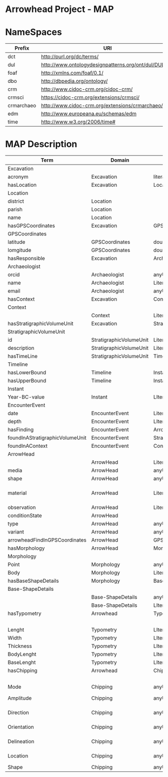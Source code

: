 # Arrowhead Project - MAP

# NameSpaces
| Prefix     | URI                                                   |
| ---------- | ----------------------------------------------------- |
| dct        | http://purl.org/dc/terms/                             |
| dul        | http://www.ontologydesignpatterns.org/ont/dul/DUL.owl |
| foaf       | http://xmlns.com/foaf/0.1/                            |
| dbo        | http://dbpedia.org/ontology/                          |
| crm        | http://www.cidoc-crm.org/cidoc-crm/                   |
| crmsci     | https://cidoc-crm.org/extensions/crmsci/              |
| crmarchaeo | http://www.cidoc-crm.org/extensions/crmarchaeo/       |
| edm        | http://www.europeana.eu/schemas/edm                   |
| time       | http://www.w3.org/2006/time#                          |

# MAP Description
| Term                            | Domain                  | Range                   | Vocabulary Term                    | Cardinality | SES             | VES                    |
| ------------------------------- | ----------------------- | ----------------------- | ---------------------------------- | ----------- | --------------- | ---------------------- |
| Excavation                      |                         |                         | crmarchaeo:A9                      |             |                 |                        |
| acronym                         | Excavation              | literal                 | dcterms:identifier                 | 1-1         |                 |                        |
| hasLocation                     | Excavation              | Location                | dul:hasLocation                    | 0-1         |                 |                        |
| Location                        |                         |                         | dbo:Place                          |             |                 |                        |
| district                        | Location                |                         |                                    | 0-1         |                 |                        |
| parish                          | Location                |                         |                                    | 0-1         |                 |                        |
| name                            | Location                |                         |                                    | 0-1         |                 |                        |
| hasGPSCoordinates               | Excavation              | GPSCoordinates          | ah:hasGPSCoordinates               | 0-1         |                 |                        |
| GPSCoordinates                  |                         |                         | geo:SpatialThing                   |             |                 |                        |
| latitude                        | GPSCoordinates          | double                  | geo:lat                            | 0-1         |                 |                        |
| lomgitude                       | GPSCoordinates          | double                  | geo:long                           | 0-1         |                 |                        |
| hasResponsible                  | Excavation              | Archaeologist           | ah:hasResponsible                  | 0-1         |                 |                        |
| Archaeologist                   |                         |                         | foaf:Person                        |             |                 |                        |
| orcid                           | Archaeologist           | anyURI                  | foaf:account                       | 1-1         |                 |                        |
| name                            | Archaeologist           | Literal                 | foaf:name                          | 0-1         |                 |                        |
| email                           | Archaeologist           | anyURI                  | foaf:mbox                          | 0-M         | mailto:         |                        |
| hasContext                      | Excavation              | Context                 | ah:hasContext                      | 1-M         |                 |                        |
| Context                         |                         |                         | crmarchaeo:A1                      |             |                 |                        |
|                                 | Context                 | Literal                 | dcterms:identifier                 | 1-1         |                 |                        |
| hasStratigraphicVolumeUnit      | Excavation              | StratigraphicVolumeUnit | ah:hasStratigraphicUnit            | 1-M         |                 |                        |
| StratigraphicVolumeUnit         |                         |                         | crmarchaeo:A2                      |             |                 |                        |
| id                              | StratigraphicVolumeUnit | Literal                 | dcterms:identifier                 | 1-1         |                 |                        |
| description                     | StratigraphicVolumeUnit | Literal                 | dcterms:description                | 0-1         |                 |                        |
| hasTimeLine                     | StratigraphicVolumeUnit | Timeline                | ah:hasTimeLine                     | 0-1         |                 |                        |
| Timeline                        |                         |                         | time:TemporalEntity                | 0-1         |                 |                        |
| hasLowerBound                   | Timeline                | Instant                 | time:hasBeginning                  | 0-M         |                 |                        |
| hasUpperBound                   | Timeline                | Instant                 | time:hasEnd                        | 0-M         |                 |                        |
| Instant                         |                         |                         | time:Instant                       |             |                 |                        |
| Year-BC-value                   | Instant                 | LIteral                 | time:inXSDYear                     | 0-1         | Integer         |                        |
| EncounterEvent                  |                         |                         | crmsci:S19                         |             |                 |                        |
| date                            | EncounterEvent          | Literal                 | dcterms:date                       | 0-1         | date            |                        |
| depth                           | EncounterEvent          | LIteral                 | dbo:Depth?                         | 0-1         | double          |                        |
| hasFinding                      | EncounterEvent          | ArrowHead               | crmsci:O19                         | 0-M         |                 |                        |
| foundInAStratigraphicVolumeUnit | EncounterEvent          | StratigraphicVolumeUnit | ah:foundInAStratigraphicVolumeUnit | 0-1         |                 |                        |
| foundInAContext                 | EncounterEvent          | Context                 | ah:foundInAContext                 | 0-1         |                 |                        |
| ArrowHead                       |                         |                         | crm:E71                            |             |                 |                        |
|                                 | ArrowHead               | Literal                 | dcterms:identifier                 | 1-1         |                 |                        |
| media                           | ArrowHead               | anyURI                  | edm:Webresource                    | 0-M         |                 |                        |
| shape                           | ArrowHead               | anyURI                  | ah:shape                           | 0-1         |                 | AH-Shape               |
| material                        | ArrowHead               | Literal                 | crm:57                             | 0-1         | Getty Vocab AAT |                        |
| observation                     | ArrowHead               | Literal                 | dbo:Annotation                     | 0-1         |                 |                        |
| conditionState                  | ArrowHead               |                         | crm:E3                             | 0-1         |                 |                        |
| type                            | ArrowHead               | anyURI                  | crm:E55                            | 0-1         |                 | AH-Type                |
| variant                         | ArrowHead               | anyURI                  | ah:variant                         | 0-1         |                 | AH-Variant             |
| arrowheadFindInGPSCoordinates   | ArrowHead               | GPSCoordinates          | ah:arrowheadFindInGPSCoordinates   | 0-1         |                 |                        |
| hasMorphology                   | ArrowHead               | Morphology              | ah:hasMorphology                   | 0-1         |                 |                        |
| Morphology                      |                         |                         | ah:Morphology                      |             |                 |                        |
| Point                           | Morphology              | anyURI                  | ah:point                           | 0-1         |                 | AH-Point               |
| Body                            | Morphology              | Literal                 | ah:body                            | 0-1         |                 |                        |
| hasBaseShapeDetails             | Morphology              | Base-ShapeDetails       | ah:hasBaseShapeDetails             | 0-1         |                 |                        |
| Base-ShapeDetails               |                         |                         | ah:BaseShapeDetails                |             |                 |                        |
|                                 | Base-ShapeDetails       | anyURI                  | ah:ShapeName                       | 0-1         |                 | AH-ShapeName           |
|                                 | Base-ShapeDetails       | LIteral                 | ah:subType                         | 0-1         | boolean         |                        |
| hasTypometry                    | Arrowhead               | Typometry               | ah:hasTypometry                    | 0-1         |                 |                        |
|                                 |                         |                         | ah:Typometry                       | 0-1         |                 |                        |
| Lenght                          | Typometry               | LIteral                 | ah:length                          | 0-1         | double          |                        |
| Width                           | Typometry               | LIteral                 | ah:Width                           | 0-1         | double          |                        |
| Thickness                       | Typometry               | LIteral                 | ah:thickness                       | 0-1         | double          |                        |
| BodyLenght                      | Typometry               | LIteral                 | ah:bodyLength                      | 0-1         | double          |                        |
| BaseLenght                      | Typometry               | LIteral                 | ah:baseLength                      | 0-1         | double          |                        |
| hasChipping                     | Arrowhead               | Chipping                | ah:hasChipping                     | 0-1         |                 |                        |
|                                 |                         |                         | ah:Chipping                        | 0-1         |                 |                        |
| Mode                            | Chipping                | anyURI                  | ah:mode                            | 0-1         |                 | AH-ChippingMode        |
| Amplitude                       | Chipping                | anyURI                  | ah:amplitude                       | 0-1         |                 | AH-ChippingAmplitude   |
| Direction                       | Chipping                | anyURI                  | ah:direction                       | 0-1         |                 | AH-ChippingDirection   |
| Orientation                     | Chipping                | anyURI                  | ah:orientation                     | 0-1         |                 | AH-ChippingOrientation |
| Delineation                     | Chipping                | anyURI                  | ah:dileneation                     | 0-1         |                 | AH-ChippingDelineation |
| Location                        | Chipping                | anyURI                  | ah:chippinglocation                | 0-1         |                 | AH-ChippingLocation    |
| Shape                           | Chipping                | anyURI                  | ah:chippingshape                   | 0-1         |                 | AH-ChippingShape       |
